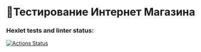 # 📌Тестирование Интернет Магазина


### Hexlet tests and linter status:
[![Actions Status](https://github.com/NikitaKoshelev/qa-engineer-project-84/actions/workflows/hexlet-check.yml/badge.svg)](https://github.com/NikitaKoshelev/qa-engineer-project-84/actions)
